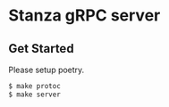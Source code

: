 # Stanza gRPC server 

## Get Started

Please setup poetry.

```bash 
$ make protoc 
$ make server
```



